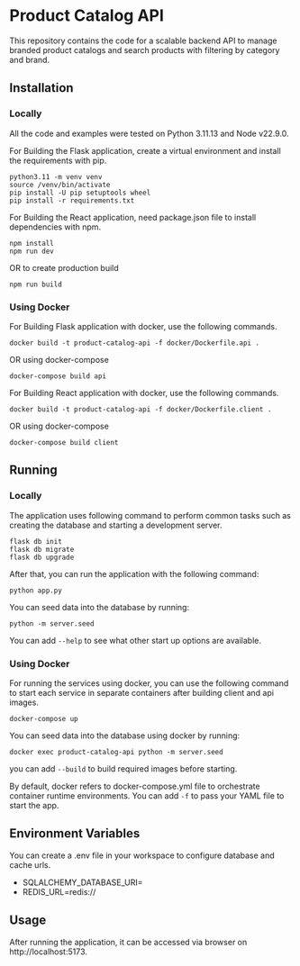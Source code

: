 # Product Catalog API
 
This repository contains the code for a scalable backend API to manage branded product catalogs and search products with filtering by category and brand.
 
## Installation
 
### Locally
 
All the code and examples were tested on Python 3.11.13 and Node v22.9.0.
 
For Building the Flask application, create a virtual environment and install the requirements with pip.
 
    python3.11 -m venv venv
    source /venv/bin/activate
    pip install -U pip setuptools wheel
    pip install -r requirements.txt
 
For Building the React application, need package.json file to install dependencies with npm.
 
    npm install
    npm run dev
 
OR to create production build
 
    npm run build 

### Using Docker
 
For Building Flask application with docker, use the following commands.
 
    docker build -t product-catalog-api -f docker/Dockerfile.api .
 
OR using docker-compose
 
    docker-compose build api
 
For Building React application with docker, use the following commands.
 
    docker build -t product-catalog-api -f docker/Dockerfile.client .
 
OR using docker-compose
 
    docker-compose build client
 
 
## Running
 
### Locally
 
The application uses following command to perform common tasks such as creating the
database and starting a development server.
 
    flask db init
    flask db migrate
    flask db upgrade
 
After that, you can run the application with the following command:
 
    python app.py
 
You can seed data into the database by running:

    python -m server.seed
 
You can add `--help` to see what other start up options are available.
  
### Using Docker
 
For running the services using docker, you can use the following command to start
each service in separate containers after building client and api images.
 
    docker-compose up
 
You can seed data into the database using docker by running:

    docker exec product-catalog-api python -m server.seed

you can add `--build` to build required images before starting.
 
By default, docker refers to docker-compose.yml file to orchestrate container runtime environments.
You can add `-f` to pass your YAML file to start the app.
 
 
## Environment Variables

You can create a .env file in your workspace to configure database and cache urls.

- SQLALCHEMY_DATABASE_URI=<database-uri>
- REDIS_URL=redis://

## Usage
After running the application, it can be accessed via browser on http://localhost:5173.
 
